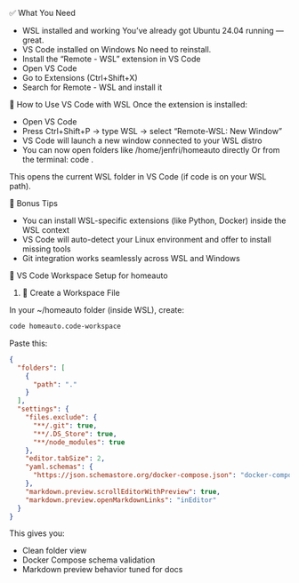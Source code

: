 ✅ What You Need
- WSL installed and working
You’ve already got Ubuntu 24.04 running — great.
- VS Code installed on Windows
No need to reinstall.
- Install the “Remote - WSL” extension in VS Code
- Open VS Code
- Go to Extensions (Ctrl+Shift+X)
- Search for Remote - WSL and install it


🚀 How to Use VS Code with WSL
Once the extension is installed:
- Open VS Code
- Press Ctrl+Shift+P → type WSL → select “Remote-WSL: New Window”
- VS Code will launch a new window connected to your WSL distro
- You can now open folders like /home/jenfri/homeauto directly
Or from the terminal:
code .


This opens the current WSL folder in VS Code (if code is on your WSL path).

🧠 Bonus Tips
- You can install WSL-specific extensions (like Python, Docker) inside the WSL context
- VS Code will auto-detect your Linux environment and offer to install missing tools
- Git integration works seamlessly across WSL and Windows  





🧰 VS Code Workspace Setup for homeauto

1. 📁 Create a Workspace File

In your ~/homeauto folder (inside WSL), create:

```bash
code homeauto.code-workspace
```

Paste this:

```json
{
  "folders": [
    {
      "path": "."
    }
  ],
  "settings": {
    "files.exclude": {
      "**/.git": true,
      "**/.DS_Store": true,
      "**/node_modules": true
    },
    "editor.tabSize": 2,
    "yaml.schemas": {
      "https://json.schemastore.org/docker-compose.json": "docker-compose.yml"
    },
    "markdown.preview.scrollEditorWithPreview": true,
    "markdown.preview.openMarkdownLinks": "inEditor"
  }
}
```

This gives you:
- Clean folder view
- Docker Compose schema validation
- Markdown preview behavior tuned for docs

